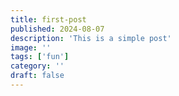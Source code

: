 ```yaml
---
title: first-post
published: 2024-08-07
description: 'This is a simple post'
image: ''
tags: ['fun']
category: ''
draft: false 
---
```

